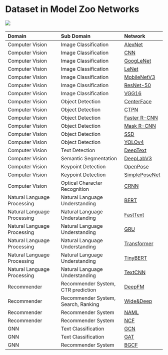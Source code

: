 # Dataset in Model Zoo Networks

<a href="https://gitee.com/mindspore/docs/blob/r1.3/docs/mindspore/programming_guide/source_en/load_dataset_networks.md" target="_blank"><img src="https://gitee.com/mindspore/docs/raw/r1.3/resource/_static/logo_source.png"></a>&nbsp;&nbsp;

|  Domain | Sub Domain | Network |
|:----  |:-------  |:----   |
|Computer Vision | Image Classification| [AlexNet](https://gitee.com/mindspore/mindspore/blob/r1.3/model_zoo/official/cv/alexnet/src/dataset.py)
| Computer Vision  | Image Classification| [CNN](https://gitee.com/mindspore/mindspore/blob/r1.3/model_zoo/official/cv/cnn_direction_model/src/dataset.py)  |
| Computer Vision  | Image Classification| [GoogLeNet](https://gitee.com/mindspore/mindspore/blob/r1.3/model_zoo/official/cv/googlenet/src/dataset.py)   |
| Computer Vision  | Image Classification| [LeNet](https://gitee.com/mindspore/mindspore/blob/r1.3/model_zoo/official/cv/lenet/src/dataset.py)    |
| Computer Vision  | Image Classification| [MobileNetV3](https://gitee.com/mindspore/mindspore/blob/r1.3/model_zoo/official/cv/mobilenetv3/src/dataset.py)        |
| Computer Vision  | Image Classification| [ResNet-50](https://gitee.com/mindspore/mindspore/blob/r1.3/model_zoo/official/cv/resnet/src/dataset.py)   |
| Computer Vision  | Image Classification| [VGG16](https://gitee.com/mindspore/mindspore/blob/r1.3/model_zoo/official/cv/vgg16/src/dataset.py)  |
| Computer Vision | Object Detection  | [CenterFace](https://gitee.com/mindspore/mindspore/blob/r1.3/model_zoo/official/cv/centerface/src/dataset.py)     |
| Computer Vision | Object Detection  | [CTPN](https://gitee.com/mindspore/mindspore/blob/r1.3/model_zoo/official/cv/ctpn/src/dataset.py)     |
| Computer Vision  | Object Detection  | [Faster R-CNN](https://gitee.com/mindspore/mindspore/blob/r1.3/model_zoo/official/cv/faster_rcnn/src/dataset.py)  |
| Computer Vision  | Object Detection  | [Mask R-CNN](https://gitee.com/mindspore/mindspore/blob/r1.3/model_zoo/official/cv/maskrcnn/src/dataset.py)  |
| Computer Vision  | Object Detection  | [SSD](https://gitee.com/mindspore/mindspore/blob/r1.3/model_zoo/official/cv/ssd/src/dataset.py) |
| Computer Vision | Object Detection  |[YOLOv4](https://gitee.com/mindspore/mindspore/blob/r1.3/model_zoo/official/cv/yolov4/src/yolo_dataset.py)         |
| Computer Vision | Text Detection | [DeepText](https://gitee.com/mindspore/mindspore/blob/r1.3/model_zoo/official/cv/deeptext/src/dataset.py)                |
| Computer Vision | Semantic Segmentation  | [DeepLabV3](https://gitee.com/mindspore/mindspore/blob/r1.3/model_zoo/official/cv/deeplabv3/src/data/dataset.py)   |
| Computer Vision | Keypoint Detection |[OpenPose](https://gitee.com/mindspore/mindspore/blob/r1.3/model_zoo/official/cv/openpose/src/dataset.py)                |
| Computer Vision | Keypoint Detection |[SimplePoseNet](https://gitee.com/mindspore/mindspore/blob/r1.3/model_zoo/official/cv/simple_pose/src/dataset.py)                |
| Computer Vision | Optical Character Recognition  |[CRNN](https://gitee.com/mindspore/mindspore/blob/r1.3/model_zoo/official/cv/crnn/src/dataset.py)                |
| Natural Language Processing | Natural Language Understanding  | [BERT](https://gitee.com/mindspore/mindspore/blob/r1.3/model_zoo/official/nlp/bert/src/dataset.py)  |
| Natural Language Processing | Natural Language Understanding  | [FastText](https://gitee.com/mindspore/mindspore/blob/r1.3/model_zoo/official/nlp/fasttext/src/dataset.py)    |
| Natural Language Processing | Natural Language Understanding  | [GRU](https://gitee.com/mindspore/mindspore/blob/r1.3/model_zoo/official/nlp/gru/src/dataset.py)            |
| Natural Language Processing | Natural Language Understanding  | [Transformer](https://gitee.com/mindspore/mindspore/blob/r1.3/model_zoo/official/nlp/transformer/src/dataset.py)  |
| Natural Language Processing | Natural Language Understanding  | [TinyBERT](https://gitee.com/mindspore/mindspore/blob/r1.3/model_zoo/official/nlp/tinybert/src/dataset.py)   |
| Natural Language Processing | Natural Language Understanding  | [TextCNN](https://gitee.com/mindspore/mindspore/blob/r1.3/model_zoo/official/nlp/textcnn/src/dataset.py)            |
| Recommender | Recommender System, CTR prediction  | [DeepFM](https://gitee.com/mindspore/mindspore/blob/r1.3/model_zoo/official/recommend/deepfm/src/dataset.py)    |
| Recommender | Recommender System, Search, Ranking  | [Wide&Deep](https://gitee.com/mindspore/mindspore/blob/r1.3/model_zoo/official/recommend/wide_and_deep/src/datasets.py)      |
| Recommender | Recommender System  | [NAML](https://gitee.com/mindspore/mindspore/blob/r1.3/model_zoo/official/recommend/naml/src/dataset.py)             |
| Recommender | Recommender System  | [NCF](https://gitee.com/mindspore/mindspore/blob/r1.3/model_zoo/official/recommend/ncf/src/dataset.py)    |
| GNN | Text Classification  | [GCN](https://gitee.com/mindspore/mindspore/blob/r1.3/model_zoo/official/gnn/gcn/src/dataset.py)  |
| GNN | Text Classification  | [GAT](https://gitee.com/mindspore/mindspore/blob/r1.3/model_zoo/official/gnn/gat/src/dataset.py) |
| GNN | Recommender System | [BGCF](https://gitee.com/mindspore/mindspore/blob/r1.3/model_zoo/official/gnn/bgcf/src/dataset.py) |
